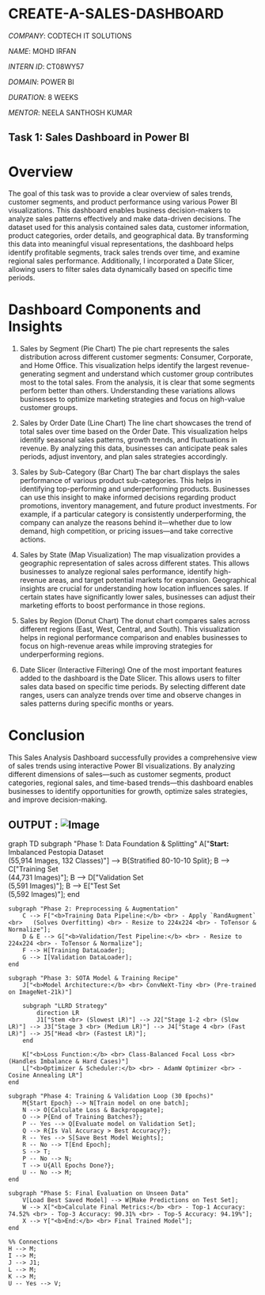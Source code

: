 # CREATE-A-SALES-DASHBOARD

*COMPANY*: CODTECH IT SOLUTIONS

*NAME*: MOHD IRFAN

*INTERN ID*: CT08WY57

*DOMAIN*: POWER BI

*DURATION*: 8 WEEKS

*MENTOR*: NEELA SANTHOSH KUMAR

## Task 1: Sales Dashboard in Power BI
# Overview
The goal of this task was to provide a clear overview of sales trends, customer segments, and product performance using various Power BI visualizations. This dashboard enables business decision-makers to analyze sales patterns effectively and make data-driven decisions.
The dataset used for this analysis contained sales data, customer information, product categories, order details, and geographical data. By transforming this data into meaningful visual representations, the dashboard helps identify profitable segments, track sales trends over time, and examine regional sales performance. Additionally, I incorporated a Date Slicer, allowing users to filter sales data dynamically based on specific time periods.

# Dashboard Components and Insights
1. Sales by Segment (Pie Chart)
The pie chart represents the sales distribution across different customer segments: Consumer, Corporate, and Home Office. This visualization helps identify the largest revenue-generating segment and understand which customer group contributes most to the total sales.
From the analysis, it is clear that some segments perform better than others. Understanding these variations allows businesses to optimize marketing strategies and focus on high-value customer groups.

2. Sales by Order Date (Line Chart)
The line chart showcases the trend of total sales over time based on the Order Date. This visualization helps identify seasonal sales patterns, growth trends, and fluctuations in revenue. By analyzing this data, businesses can anticipate peak sales periods, adjust inventory, and plan sales strategies accordingly.

3. Sales by Sub-Category (Bar Chart)
The bar chart displays the sales performance of various product sub-categories. This helps in identifying top-performing and underperforming products. Businesses can use this insight to make informed decisions regarding product promotions, inventory management, and future product investments.
For example, if a particular category is consistently underperforming, the company can analyze the reasons behind it—whether due to low demand, high competition, or pricing issues—and take corrective actions.

4. Sales by State (Map Visualization)
The map visualization provides a geographic representation of sales across different states. This allows businesses to analyze regional sales performance, identify high-revenue areas, and target potential markets for expansion.
Geographical insights are crucial for understanding how location influences sales. If certain states have significantly lower sales, businesses can adjust their marketing efforts to boost performance in those regions.

5. Sales by Region (Donut Chart)
The donut chart compares sales across different regions (East, West, Central, and South). This visualization helps in regional performance comparison and enables businesses to focus on high-revenue areas while improving strategies for underperforming regions.

6. Date Slicer (Interactive Filtering)
One of the most important features added to the dashboard is the Date Slicer. This allows users to filter sales data based on specific time periods. By selecting different date ranges, users can analyze trends over time and observe changes in sales patterns during specific months or years.

# Conclusion
This Sales Analysis Dashboard successfully provides a comprehensive view of sales trends using interactive Power BI visualizations. By analyzing different dimensions of sales—such as customer segments, product categories, regional sales, and time-based trends—this dashboard enables businesses to identify opportunities for growth, optimize sales strategies, and improve decision-making.

## OUTPUT : ![Image](https://github.com/user-attachments/assets/9df1259d-1f3c-49fc-a343-0385fc642937)





graph TD
    subgraph "Phase 1: Data Foundation & Splitting"
        A["<b>Start:</b> <br> Imbalanced Pestopia Dataset <br> (55,914 Images, 132 Classes)"] --> B{Stratified 80-10-10 Split};
        B --> C["Training Set <br> (44,731 Images)"];
        B --> D["Validation Set <br> (5,591 Images)"];
        B --> E["Test Set <br> (5,592 Images)"];
    end

    subgraph "Phase 2: Preprocessing & Augmentation"
        C --> F["<b>Training Data Pipeline:</b> <br> - Apply `RandAugment` <br>   (Solves Overfitting) <br> - Resize to 224x224 <br> - ToTensor & Normalize"];
        D & E --> G["<b>Validation/Test Pipeline:</b> <br> - Resize to 224x224 <br> - ToTensor & Normalize"];
        F --> H[Training DataLoader];
        G --> I[Validation DataLoader];
    end

    subgraph "Phase 3: SOTA Model & Training Recipe"
        J["<b>Model Architecture:</b> <br> ConvNeXt-Tiny <br> (Pre-trained on ImageNet-21k)"]
        
        subgraph "LLRD Strategy"
            direction LR
            J1["Stem <br> (Slowest LR)"] --> J2["Stage 1-2 <br> (Slow LR)"] --> J3["Stage 3 <br> (Medium LR)"] --> J4["Stage 4 <br> (Fast LR)"] --> J5["Head <br> (Fastest LR)"];
        end

        K["<b>Loss Function:</b> <br> Class-Balanced Focal Loss <br> (Handles Imbalance & Hard Cases)"]
        L["<b>Optimizer & Scheduler:</b> <br> - AdamW Optimizer <br> - Cosine Annealing LR"]
    end
    
    subgraph "Phase 4: Training & Validation Loop (30 Epochs)"
        M{Start Epoch} --> N[Train model on one batch];
        N --> O[Calculate Loss & Backpropagate];
        O --> P{End of Training Batches?};
        P -- Yes --> Q[Evaluate model on Validation Set];
        Q --> R{Is Val Accuracy > Best Accuracy?};
        R -- Yes --> S[Save Best Model Weights];
        R -- No --> T[End Epoch];
        S --> T;
        P -- No --> N;
        T --> U{All Epochs Done?};
        U -- No --> M;
    end
    
    subgraph "Phase 5: Final Evaluation on Unseen Data"
        V[Load Best Saved Model] --> W[Make Predictions on Test Set];
        W --> X["<b>Calculate Final Metrics:</b> <br> - Top-1 Accuracy: 74.52% <br> - Top-3 Accuracy: 90.31% <br> - Top-5 Accuracy: 94.19%"];
        X --> Y["<b>End:</b> <br> Final Trained Model"];
    end

    %% Connections
    H --> M;
    I --> M;
    J --> J1;
    L --> M;
    K --> M;
    U -- Yes --> V;

